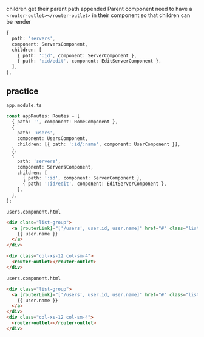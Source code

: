 children get their parent path appended 
Parent component need to have a `<router-outlet></router-outlet>` in their component so that children can be render

```ts
{
  path: 'servers',
  component: ServersComponent,
  children: [
    { path: ':id', component: ServerComponent },
    { path: ':id/edit', component: EditServerComponent },
  ],
},
```

## practice 

`app.module.ts`

```ts
const appRoutes: Routes = [
  { path: '', component: HomeComponent },
  {
    path: 'users', 
    component: UsersComponent,
    children: [{ path: ':id/:name', component: UserComponent }],
  },
  {
    path: 'servers',
    component: ServersComponent,
    children: [
      { path: ':id', component: ServerComponent },
      { path: ':id/edit', component: EditServerComponent },
    ],
  },
];
```

`users.component.html`

```html
<div class="list-group">
  <a [routerLink]="['/users', user.id, user.name]" href="#" class="list-group-item" *ngFor="let user of users">
    {{ user.name }}
  </a>
</div>

<div class="col-xs-12 col-sm-4">
  <router-outlet></router-outlet>
</div>
```

`users.component.html`

```html
<div class="list-group">
  <a [routerLink]="['/users', user.id, user.name]" href="#" class="list-group-item" *ngFor="let user of users">
    {{ user.name }}
  </a>
</div>
<div class="col-xs-12 col-sm-4">
  <router-outlet></router-outlet>
</div>
```
